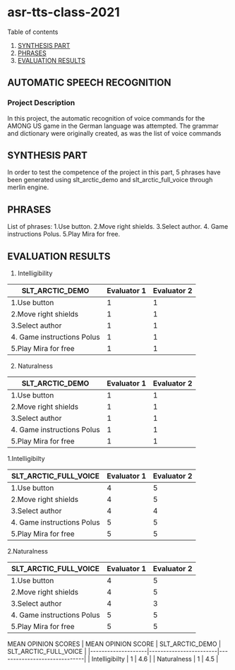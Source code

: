 # asr-tts-class-2021

  Table of contents
1. [SYNTHESIS PART](#introduction)
2. [PHRASES](#paragraph1) 
3. [EVALUATION RESULTS](#paragraph2)

## AUTOMATIC SPEECH RECOGNITION
  ### Project Description
  
In this project, the automatic recognition of voice commands for the AMONG US game in the German language was attempted. The grammar and dictionary were originally created, as was the list of voice commands
  

## SYNTHESIS PART <a name="introduction"></a>
In order to test the competence of the project in this part, 5 phrases have been generated using slt_arctic_demo and slt_arctic_full_voice through merlin engine.


## PHRASES <a name="paragraph1"></a>
List of phrases: 1.Use button. 
                 2.Move right shields. 
                 3.Select author.
                 4. Game instructions Polus. 
                 5.Play Mira for free.

## EVALUATION RESULTS <a name="paragraph2"></a>

  
    

 1. Intelligibility

|     SLT_ARCTIC_DEMO               |     Evaluator 1    |     Evaluator 2    |
|-----------------------------------|--------------------|--------------------|
|     1.Use button                  | 1                  | 1                  |
|     2.Move right shields          | 1                  | 1                  |
|     3.Select author               | 1                  | 1                  |
|     4. Game instructions Polus    | 1                  | 1                  |
|     5.Play Mira   for free        | 1                  | 1                  |

2. Naturalness

|     SLT_ARCTIC_DEMO               |     Evaluator 1    |     Evaluator 2    |
|-----------------------------------|--------------------|--------------------|
|     1.Use button                  | 1                  | 1                  |
|     2.Move right shields          | 1                  | 1                  |
|     3.Select author               | 1                  | 1                  |
|     4. Game instructions Polus    | 1                  | 1                  |
|     5.Play Mira   for free        | 1                  | 1                  |

1.Intelligibilty

|     SLT_ARCTIC_FULL_VOICE         |     Evaluator 1    |     Evaluator 2    |
|-----------------------------------|--------------------|--------------------|
|     1.Use button                  | 4                  | 5                  |
|     2.Move right shields          | 4                  | 5                  |
|     3.Select author               | 4                  | 4                  |
|     4. Game instructions Polus    | 5                  | 5                  |
|     5.Play Mira   for free        | 5                  | 5                  |

2.Naturalness

|     SLT_ARCTIC_FULL_VOICE         |     Evaluator 1    |     Evaluator 2    |
|-----------------------------------|--------------------|--------------------|
|     1.Use button                  | 4                  | 5                  |
|     2.Move right shields          | 4                  | 5                  |
|     3.Select author               | 4                  | 3                  |
|     4. Game instructions Polus    | 5                  | 5                  |
|     5.Play Mira   for free        | 5                  | 5                  |

MEAN OPINION SCORES
| MEAN OPINION SCORE |     SLT_ARCTIC_DEMO    |     SLT_ARCTIC_FULL_VOICE    |
|--------------------|------------------------|------------------------------|
| Intelligibilty     | 1                      | 4.6                          |
| Naturalness        | 1                      | 4.5                          |
